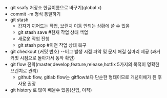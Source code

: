 * git ssafy 저장소 한글이름으로 바꾸기(global  x)
* commit -m 형식 통일하기
* git stash
  * 갑자기 끼어드는 작업, 브랜치 이동 안되는 상황에 쓸 수 있음
  * git stash save #현재 작업 상태 백업
  * 새로운 작업 진행
  * git stash pop #이전 작업 상태 복구
* git checkout {커밋 번호} --버그 발생 시점 파악 및 문제 해결 실마리 제공 (과거 커밋 시점으로 돌아가서 동작 확인) 
* git flow 전략(master,develop,feature,release,hotfix 5가지의 목적이 명확한 브랜치로 관리)
  * github flow, gitlab flow는 gitflow보다 단순한 형태이므로 개념이해가 된 후 사용 권장
* git history 로 많이 배울수 있음(신입, 이직)

